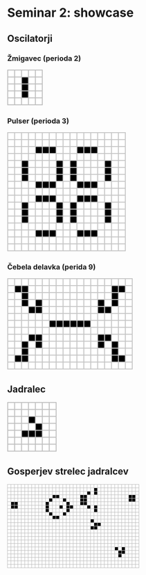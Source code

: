 # Seminar 2: showcase

## Oscilatorji

### Žmigavec (perioda 2)
![](figs/oscilator_zmigavec1.gif)

### Pulser (perioda 3)
![](figs/oscilator_pulser.gif)

### Čebela delavka (perida 9)
![](figs/oscilator_cebela.gif)

## Jadralec
![](figs/jadralec.gif)

## Gosperjev strelec jadralcev
![](figs/Gosperglidergun.gif)
